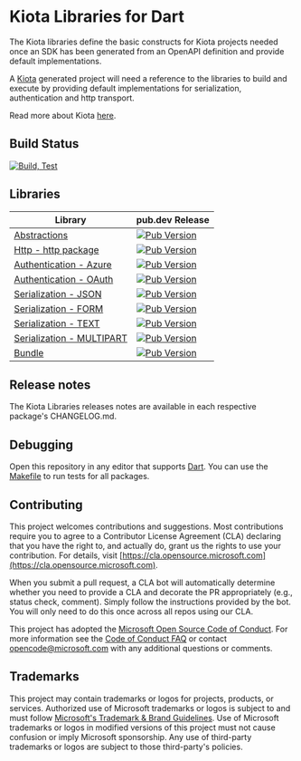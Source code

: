# Kiota Libraries for Dart

The Kiota libraries define the basic constructs for Kiota projects needed once an SDK has been generated from an OpenAPI definition and provide default implementations.

A [Kiota](https://github.com/microsoft/kiota) generated project will need a reference to the libraries to build and execute by providing default implementations for serialization, authentication and http transport.

Read more about Kiota [here](https://github.com/microsoft/kiota/blob/main/README.md).

## Build Status

[![Build, Test](https://github.com/microsoft/kiota-dart/actions/workflows/dart.yml/badge.svg?branch=main)](https://github.com/microsoft/kiota-dart/actions/workflows/dart.yml)

## Libraries

| Library                                                                                   | pub.dev Release                                                                                                                                                                 |
|-------------------------------------------------------------------------------------------|---------------------------------------------------------------------------------------------------------------------------------------------------------------------------------|
| [Abstractions](./packages/microsoft_kiota_abstractions/README.md)                         | [![Pub Version](https://img.shields.io/pub/v/microsoft_kiota_abstractions?logo=dart&label=Latest)](https://pub.dev/packages/microsoft_kiota_abstractions)                       |
| [Http - http package](./packages/microsoft_kiota_http/README.md)                          | [![Pub Version](https://img.shields.io/pub/v/microsoft_kiota_http?logo=dart&label=Latest)](https://pub.dev/packages/microsoft_kiota_http)                                       |
| [Authentication - Azure](./packages/microsoft_kiota_azure/README.md)                      | [![Pub Version](https://img.shields.io/pub/v/microsoft_kiota_azure?logo=dart&label=Latest)](https://pub.dev/packages/microsoft_kiota_azure)                                     |
| [Authentication - OAuth](./packages/microsoft_kiota_oauth/README.md)                      | [![Pub Version](https://img.shields.io/pub/v/microsoft_kiota_oauth?logo=dart&label=Latest)](https://pub.dev/packages/microsoft_kiota_oauth)                                     |
| [Serialization - JSON](./packages/microsoft_kiota_serialization_json/README.md)           | [![Pub Version](https://img.shields.io/pub/v/microsoft_kiota_serialization_json?logo=dart&label=Latest)](https://pub.dev/packages/microsoft_kiota_serialization_json)           |
| [Serialization - FORM](./packages/microsoft_kiota_serialization_form/README.md)           | [![Pub Version](https://img.shields.io/pub/v/microsoft_kiota_serialization_form?logo=dart&label=Latest)](https://pub.dev/packages/microsoft_kiota_serialization_form)           |
| [Serialization - TEXT](./packages/microsoft_kiota_serialization_text/README.md)           | [![Pub Version](https://img.shields.io/pub/v/microsoft_kiota_serialization_text?logo=dart&label=Latest)](https://pub.dev/packages/microsoft_kiota_serialization_text)           |
| [Serialization - MULTIPART](./packages/microsoft_kiota_serialization_multipart/README.md) | [![Pub Version](https://img.shields.io/pub/v/microsoft_kiota_serialization_multipart?logo=dart&label=Latest)](https://pub.dev/packages/microsoft_kiota_serialization_multipart) |
| [Bundle](./packages/microsoft_kiota_bundle/README.md)                                     | [![Pub Version](https://img.shields.io/pub/v/microsoft_kiota_bundle?logo=dart&label=Latest)](https://pub.dev/packages/microsoft_kiota_bundle)                                   |

## Release notes

The Kiota Libraries releases notes are available in each respective package's CHANGELOG.md.

## Debugging

Open this repository in any editor that supports [Dart](https://dart.dev/).
You can use the [Makefile](./Makefile) to run tests for all packages.

## Contributing

This project welcomes contributions and suggestions.  Most contributions require you to agree to a
Contributor License Agreement (CLA) declaring that you have the right to, and actually do, grant us
the rights to use your contribution. For details, visit [https://cla.opensource.microsoft.com](https://cla.opensource.microsoft.com).

When you submit a pull request, a CLA bot will automatically determine whether you need to provide
a CLA and decorate the PR appropriately (e.g., status check, comment). Simply follow the instructions
provided by the bot. You will only need to do this once across all repos using our CLA.

This project has adopted the [Microsoft Open Source Code of Conduct](https://opensource.microsoft.com/codeofconduct/).
For more information see the [Code of Conduct FAQ](https://opensource.microsoft.com/codeofconduct/faq/) or
contact [opencode@microsoft.com](mailto:opencode@microsoft.com) with any additional questions or comments.

## Trademarks

This project may contain trademarks or logos for projects, products, or services. Authorized use of Microsoft
trademarks or logos is subject to and must follow
[Microsoft's Trademark & Brand Guidelines](https://www.microsoft.com/legal/intellectualproperty/trademarks/usage/general).
Use of Microsoft trademarks or logos in modified versions of this project must not cause confusion or imply Microsoft sponsorship.
Any use of third-party trademarks or logos are subject to those third-party's policies.
